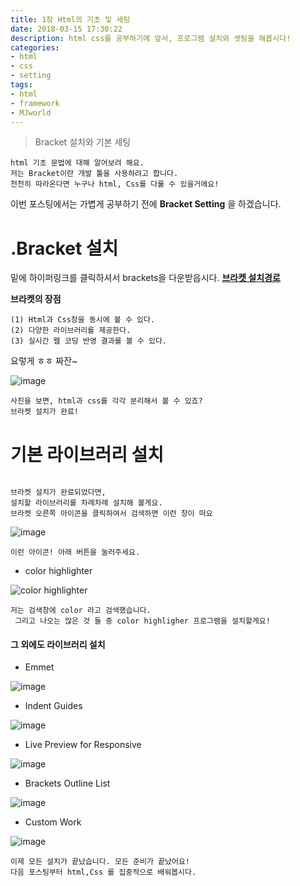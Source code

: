 ```yaml
---
title: 1장 Html의 기초 및 세팅 
date: 2018-03-15 17:30:22
description: html css를 공부하기에 앞서, 프로그램 설치와 셋팅을 해봅시다!
categories:
- html
- css
- setting
tags:
- html
- framework
- MJworld
---
```

 
> Bracket 설치와 기본 세팅 


~~~
html 기초 문법에 대해 알어보려 해요.
저는 Bracket이란 개발 툴을 사용하려고 합니다.
천천히 따라온다면 누구나 html, Css를 다룰 수 있을거에요! 
~~~

이번 포스팅에서는 가볍게 공부하기 전에 **Bracket Setting** 을 하겠습니다.



# .Bracket 설치



밑에 하이퍼링크를 클릭하셔서 brackets을 다운받읍시다. __[브라켓 설치경로](http://brackets.io/)__


**브라켓의 장점**

~~~
(1) Html과 Css창을 동시에 볼 수 있다.
(2) 다양한 라이브러리를 제공한다.
(3) 실시간 웹 코딩 반영 결과를 볼 수 있다.
~~~

요렇게 ㅎㅎ 짜잔~ 

![image](https://user-images.githubusercontent.com/20442104/37504347-137c618a-2921-11e8-9cd3-c91bac6e03c3.png)

~~~
사진을 보면, html과 css를 각각 분리해서 볼 수 있죠?
브라켓 설치가 완료! 
~~~



# 기본 라이브러리  설치

~~~

브라켓 설치가 완료되었다면,
설치할 라이브러리를 차례차례 설치해 볼게요.
브라켓 오른쪽 아이콘을 클릭하여서 검색하면 이런 창이 떠요
~~~

![image](https://user-images.githubusercontent.com/20442104/37504570-93538ac2-2922-11e8-878e-cdd84884040e.png)

~~~
이런 아이콘! 아래 버튼을 눌러주세요.
~~~

- color highlighter

![color highlighter](https://user-images.githubusercontent.com/20442104/37499422-f8eb4b16-2906-11e8-8512-1358c0895a18.png)


~~~
저는 검색창에 color 라고 검색했습니다.
 그리고 나오는 많은 것 들 중 color highligher 프로그램을 설치할게요!
~~~



#### 그 외에도 라이브러리  설치

- Emmet

![image](https://user-images.githubusercontent.com/20442104/37499533-93967226-2907-11e8-911d-fbb4b3481980.png)

- Indent Guides

![image](https://user-images.githubusercontent.com/20442104/37499610-fdc290ee-2907-11e8-8a62-fa7dc98fca3e.png)

- Live Preview for Responsive

![image](https://user-images.githubusercontent.com/20442104/37499842-5a6dfed6-2909-11e8-8a05-c2e9cfc70595.png)

- Brackets Outline List

![image](https://user-images.githubusercontent.com/20442104/37499681-5fe82e1e-2908-11e8-8bfa-176c6748a072.png)

- Custom Work

![image](https://user-images.githubusercontent.com/20442104/37499735-b1324bce-2908-11e8-818a-af0809475091.png)


~~~
이제 모든 설치가 끝났습니다. 모든 준비가 끝났어요!
다음 포스팅부터 html,Css 를 집중적으로 배워봅시다.
~~~



